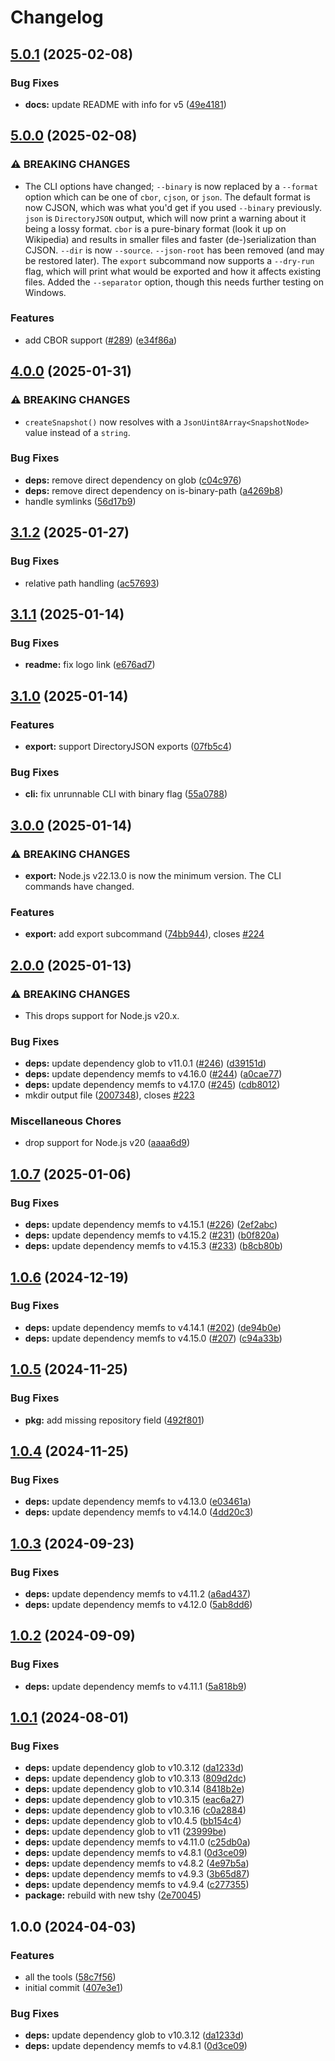 # Changelog

## [5.0.1](https://github.com/boneskull/snapshot-fs/compare/snapshot-fs-v5.0.0...snapshot-fs-v5.0.1) (2025-02-08)


### Bug Fixes

* **docs:** update README with info for v5 ([49e4181](https://github.com/boneskull/snapshot-fs/commit/49e41817327e954bc85eaa20d6c057fa94f72d57))

## [5.0.0](https://github.com/boneskull/snapshot-fs/compare/snapshot-fs-v4.0.0...snapshot-fs-v5.0.0) (2025-02-08)


### ⚠ BREAKING CHANGES

* The CLI options have changed; `--binary` is now replaced by a `--format` option which can be one of `cbor`, `cjson`, or `json`.  The default format is now CJSON, which was what you'd get if you used `--binary` previously.  `json` is `DirectoryJSON` output, which will now print a warning about it being a lossy format.  `cbor` is a pure-binary format (look it up on Wikipedia) and results in smaller files and faster (de-)serialization than CJSON.  `--dir` is now `--source`.  `--json-root` has been removed (and may be restored later).  The `export` subcommand now supports a `--dry-run` flag, which will print what would be exported and how it affects existing files.  Added the `--separator` option, though this needs further testing on Windows.

### Features

* add CBOR support ([#289](https://github.com/boneskull/snapshot-fs/issues/289)) ([e34f86a](https://github.com/boneskull/snapshot-fs/commit/e34f86a65efb9e5330b6737d66cd3d1ffbf2d3a8))

## [4.0.0](https://github.com/boneskull/snapshot-fs/compare/snapshot-fs-v3.1.2...snapshot-fs-v4.0.0) (2025-01-31)


### ⚠ BREAKING CHANGES

* `createSnapshot()` now resolves with a `JsonUint8Array<SnapshotNode>` value instead of a `string`.

### Bug Fixes

* **deps:** remove direct dependency on glob ([c04c976](https://github.com/boneskull/snapshot-fs/commit/c04c976215af5927596b334955d1a8f35e91dfe6))
* **deps:** remove direct dependency on is-binary-path ([a4269b8](https://github.com/boneskull/snapshot-fs/commit/a4269b8661176e203d1b98c450c9c88710fb8732))
* handle symlinks ([56d17b9](https://github.com/boneskull/snapshot-fs/commit/56d17b9247fc09363c3cfbbd77c531299001c181))

## [3.1.2](https://github.com/boneskull/snapshot-fs/compare/snapshot-fs-v3.1.1...snapshot-fs-v3.1.2) (2025-01-27)


### Bug Fixes

* relative path handling ([ac57693](https://github.com/boneskull/snapshot-fs/commit/ac5769383d3cc06a28072651dc8c92998fa68daf))

## [3.1.1](https://github.com/boneskull/snapshot-fs/compare/snapshot-fs-v3.1.0...snapshot-fs-v3.1.1) (2025-01-14)


### Bug Fixes

* **readme:** fix logo link ([e676ad7](https://github.com/boneskull/snapshot-fs/commit/e676ad7747e61d56970cdeb5b44fe1224d12cce7))

## [3.1.0](https://github.com/boneskull/snapshot-fs/compare/snapshot-fs-v3.0.0...snapshot-fs-v3.1.0) (2025-01-14)


### Features

* **export:** support DirectoryJSON exports ([07fb5c4](https://github.com/boneskull/snapshot-fs/commit/07fb5c4e7b92784a1f68ed4fdb37946607784972))


### Bug Fixes

* **cli:** fix unrunnable CLI with binary flag ([55a0788](https://github.com/boneskull/snapshot-fs/commit/55a0788bd27062ae048da763b1dcf158ce0c30af))

## [3.0.0](https://github.com/boneskull/snapshot-fs/compare/snapshot-fs-v2.0.0...snapshot-fs-v3.0.0) (2025-01-14)


### ⚠ BREAKING CHANGES

* **export:** Node.js v22.13.0 is now the minimum version. The CLI commands have changed.

### Features

* **export:** add export subcommand ([74bb944](https://github.com/boneskull/snapshot-fs/commit/74bb9444d546444ae5506758ba240d73fc5cffb8)), closes [#224](https://github.com/boneskull/snapshot-fs/issues/224)

## [2.0.0](https://github.com/boneskull/snapshot-fs/compare/snapshot-fs-v1.0.7...snapshot-fs-v2.0.0) (2025-01-13)


### ⚠ BREAKING CHANGES

* This drops support for Node.js v20.x.

### Bug Fixes

* **deps:** update dependency glob to v11.0.1 ([#246](https://github.com/boneskull/snapshot-fs/issues/246)) ([d39151d](https://github.com/boneskull/snapshot-fs/commit/d39151d20288fc22fb6b5401e7734b21933623a1))
* **deps:** update dependency memfs to v4.16.0 ([#244](https://github.com/boneskull/snapshot-fs/issues/244)) ([a0cae77](https://github.com/boneskull/snapshot-fs/commit/a0cae77c365401bbca8d6480c0be7a11b13a205b))
* **deps:** update dependency memfs to v4.17.0 ([#245](https://github.com/boneskull/snapshot-fs/issues/245)) ([cdb8012](https://github.com/boneskull/snapshot-fs/commit/cdb8012ae23eec54b8cc05b91a0c305996d69404))
* mkdir output file ([2007348](https://github.com/boneskull/snapshot-fs/commit/200734867daf1a0bf142efe3ec660f1da5d6f118)), closes [#223](https://github.com/boneskull/snapshot-fs/issues/223)


### Miscellaneous Chores

* drop support for Node.js v20 ([aaaa6d9](https://github.com/boneskull/snapshot-fs/commit/aaaa6d97ef7d3c99516095bb676d8d2e1d63241d))

## [1.0.7](https://github.com/boneskull/snapshot-fs/compare/snapshot-fs-v1.0.6...snapshot-fs-v1.0.7) (2025-01-06)


### Bug Fixes

* **deps:** update dependency memfs to v4.15.1 ([#226](https://github.com/boneskull/snapshot-fs/issues/226)) ([2ef2abc](https://github.com/boneskull/snapshot-fs/commit/2ef2abcfdc7c7f73461338a2c24145cd12c73e5c))
* **deps:** update dependency memfs to v4.15.2 ([#231](https://github.com/boneskull/snapshot-fs/issues/231)) ([b0f820a](https://github.com/boneskull/snapshot-fs/commit/b0f820aa4ebee7f6382283203f29b9a3f89d9274))
* **deps:** update dependency memfs to v4.15.3 ([#233](https://github.com/boneskull/snapshot-fs/issues/233)) ([b8cb80b](https://github.com/boneskull/snapshot-fs/commit/b8cb80b2204c024965bd4905b863c7b1110787e5))

## [1.0.6](https://github.com/boneskull/snapshot-fs/compare/snapshot-fs-v1.0.5...snapshot-fs-v1.0.6) (2024-12-19)


### Bug Fixes

* **deps:** update dependency memfs to v4.14.1 ([#202](https://github.com/boneskull/snapshot-fs/issues/202)) ([de94b0e](https://github.com/boneskull/snapshot-fs/commit/de94b0e33b8b2725d991b2747abd3d0f9b16f311))
* **deps:** update dependency memfs to v4.15.0 ([#207](https://github.com/boneskull/snapshot-fs/issues/207)) ([c94a33b](https://github.com/boneskull/snapshot-fs/commit/c94a33be3b28fc49a7b54affd935eead48793e01))

## [1.0.5](https://github.com/boneskull/snapshot-fs/compare/snapshot-fs-v1.0.4...snapshot-fs-v1.0.5) (2024-11-25)


### Bug Fixes

* **pkg:** add missing repository field ([492f801](https://github.com/boneskull/snapshot-fs/commit/492f80176c4c35f38359c240f47995112d4225bf))

## [1.0.4](https://github.com/boneskull/snapshot-fs/compare/snapshot-fs-v1.0.3...snapshot-fs-v1.0.4) (2024-11-25)


### Bug Fixes

* **deps:** update dependency memfs to v4.13.0 ([e03461a](https://github.com/boneskull/snapshot-fs/commit/e03461a67d7e1c099aafb2cd5e08870d65637558))
* **deps:** update dependency memfs to v4.14.0 ([4dd20c3](https://github.com/boneskull/snapshot-fs/commit/4dd20c33c5d0a7d409ab769f2fa1a41bf81ab4fe))

## [1.0.3](https://github.com/boneskull/snapshot-fs/compare/snapshot-fs-v1.0.2...snapshot-fs-v1.0.3) (2024-09-23)


### Bug Fixes

* **deps:** update dependency memfs to v4.11.2 ([a6ad437](https://github.com/boneskull/snapshot-fs/commit/a6ad437759c85b422522cfc7959408585ad87684))
* **deps:** update dependency memfs to v4.12.0 ([5ab8dd6](https://github.com/boneskull/snapshot-fs/commit/5ab8dd6e8151a130b98c8ea19b2e1791a6543f04))

## [1.0.2](https://github.com/boneskull/snapshot-fs/compare/snapshot-fs-v1.0.1...snapshot-fs-v1.0.2) (2024-09-09)


### Bug Fixes

* **deps:** update dependency memfs to v4.11.1 ([5a818b9](https://github.com/boneskull/snapshot-fs/commit/5a818b90bf30f3ae9bdcf4b6296c9df28d0164b4))

## [1.0.1](https://github.com/boneskull/snapshot-fs/compare/snapshot-fs-v1.0.0...snapshot-fs-v1.0.1) (2024-08-01)


### Bug Fixes

* **deps:** update dependency glob to v10.3.12 ([da1233d](https://github.com/boneskull/snapshot-fs/commit/da1233d380b7004381d2c114033bf71e83c6a6c4))
* **deps:** update dependency glob to v10.3.13 ([809d2dc](https://github.com/boneskull/snapshot-fs/commit/809d2dc3c29ef9bbbfa320e16da13696e4cb387f))
* **deps:** update dependency glob to v10.3.14 ([8418b2e](https://github.com/boneskull/snapshot-fs/commit/8418b2ebc26bb20138ded2fd7fcae525b193e949))
* **deps:** update dependency glob to v10.3.15 ([eac6a27](https://github.com/boneskull/snapshot-fs/commit/eac6a27780f6c9a863dae971116f31944a2c1f9d))
* **deps:** update dependency glob to v10.3.16 ([c0a2884](https://github.com/boneskull/snapshot-fs/commit/c0a28847bbc4807f8af594e2048c66accd9ad5c3))
* **deps:** update dependency glob to v10.4.5 ([bb154c4](https://github.com/boneskull/snapshot-fs/commit/bb154c413a360f5e6fb0d3a5ed953097cb503613))
* **deps:** update dependency glob to v11 ([23999be](https://github.com/boneskull/snapshot-fs/commit/23999be84062bfeff357e590d6b54e981a7612e4))
* **deps:** update dependency memfs to v4.11.0 ([c25db0a](https://github.com/boneskull/snapshot-fs/commit/c25db0adfc6050bddb846a037a63ec7326dfe1fd))
* **deps:** update dependency memfs to v4.8.1 ([0d3ce09](https://github.com/boneskull/snapshot-fs/commit/0d3ce094bc1a2a0e38ded3fca04654817058fb6a))
* **deps:** update dependency memfs to v4.8.2 ([4e97b5a](https://github.com/boneskull/snapshot-fs/commit/4e97b5a928e6eabfe9e623ed6fdf523aecee3a7e))
* **deps:** update dependency memfs to v4.9.3 ([3b65d87](https://github.com/boneskull/snapshot-fs/commit/3b65d87bd7be03e9fc0ab91d3986fc641670c269))
* **deps:** update dependency memfs to v4.9.4 ([c277355](https://github.com/boneskull/snapshot-fs/commit/c2773552cc9f83b9f4b14322f98473a666270397))
* **package:** rebuild with new tshy ([2e70045](https://github.com/boneskull/snapshot-fs/commit/2e70045a803ff58ed2c959416343e6924db1f6e5))

## 1.0.0 (2024-04-03)


### Features

* all the tools ([58c7f56](https://github.com/boneskull/snapshot-fs/commit/58c7f56459835bea5529d73e0574ab808dc5be9b))
* initial commit ([407e3e1](https://github.com/boneskull/snapshot-fs/commit/407e3e1361c59d707cd0edd54a8b957fac605e9b))


### Bug Fixes

* **deps:** update dependency glob to v10.3.12 ([da1233d](https://github.com/boneskull/snapshot-fs/commit/da1233d380b7004381d2c114033bf71e83c6a6c4))
* **deps:** update dependency memfs to v4.8.1 ([0d3ce09](https://github.com/boneskull/snapshot-fs/commit/0d3ce094bc1a2a0e38ded3fca04654817058fb6a))
